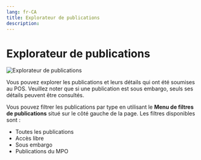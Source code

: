 ```yaml
---
lang: fr-CA
title: Explorateur de publications
description:
---
```


# Explorateur de publications

![Explorateur de publications](/images/welcome/explore_publication_fr.png)

Vous pouvez explorer les publications et leurs détails qui ont été soumises au POS. Veuillez noter que si une publication est sous embargo, seuls ses détails peuvent être consultés.

Vous pouvez filtrer les publications par type en utilisant le **Menu de filtres de publications** situé sur le côté gauche de la page. Les filtres disponibles sont :
- Toutes les publications
- Accès libre
- Sous embargo
- Publications du MPO